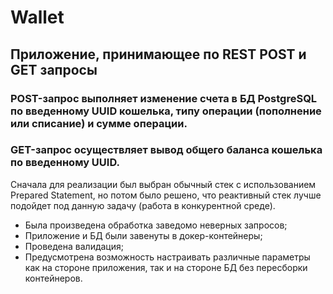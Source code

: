 # Wallet
## Приложение, принимающее по REST POST и GET запросы
### POST-запрос выполняет изменение счета в БД PostgreSQL по введенному UUID кошелька, типу операции (пополнение или списание) и сумме операции.
### GET-запрос осуществляет вывод общего баланса кошелька по введенному UUID.

Сначала для реализации был выбран обычный стек с использованием Prepared Statement, но потом было решено, что реактивный стек лучше подойдет под данную задачу (работа в конкурентной среде).
* Была произведена обработка заведомо неверных запросов;
* Приложение и БД были завенуты в докер-контейнеры;
* Проведена валидация;
* Предусмотрена возможность настраивать различные параметры как на стороне приложения, так и на стороне БД без пересборки контейнеров.

